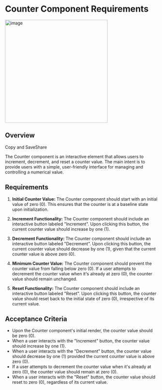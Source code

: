 # Counter Component Requirements
<img width="339" alt="image" src="https://github.com/citypaul/fullstack-react-tdd-example/assets/5850178/9c34a80d-3163-46a8-a806-c7834f8ae0d4">

## Overview

Copy and SaveShare

The Counter component is an interactive element that allows users to increment, decrement, and reset a counter value. The main intent is to provide users with a simple, user-friendly interface for managing and controlling a numerical value.

## Requirements

1. **Initial Counter Value:** The Counter component should start with an initial value of zero (0). This ensures that the counter is at a baseline state upon initialization.

2. **Increment Functionality:** The Counter component should include an interactive button labeled "Increment". Upon clicking this button, the current counter value should increase by one (1).

3. **Decrement Functionality:** The Counter component should include an interactive button labeled "Decrement". Upon clicking this button, the current counter value should decrease by one (1), given that the current counter value is above zero (0).

4. **Minimum Counter Value:** The Counter component should prevent the counter value from falling below zero (0). If a user attempts to decrement the counter value when it's already at zero (0), the counter value should remain unchanged.

5. **Reset Functionality:** The Counter component should include an interactive button labeled "Reset". Upon clicking this button, the counter value should reset back to the initial state of zero (0), irrespective of its current value.

## Acceptance Criteria

- Upon the Counter component's initial render, the counter value should be zero (0).
- When a user interacts with the "Increment" button, the counter value should increase by one (1).
- When a user interacts with the "Decrement" button, the counter value should decrease by one (1) provided the current counter value is above zero (0).
- If a user attempts to decrement the counter value when it's already at zero (0), the counter value should remain at zero (0).
- When a user interacts with the "Reset" button, the counter value should reset to zero (0), regardless of its current value.
